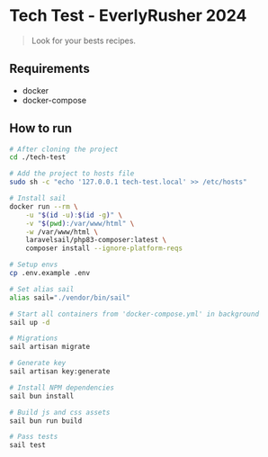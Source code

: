 # Tech Test - EverlyRusher 2024

> Look for your bests recipes.

## Requirements

* docker
* docker-compose

## How to run

```bash
# After cloning the project
cd ./tech-test

# Add the project to hosts file
sudo sh -c "echo '127.0.0.1 tech-test.local' >> /etc/hosts"

# Install sail
docker run --rm \
    -u "$(id -u):$(id -g)" \
    -v "$(pwd):/var/www/html" \
    -w /var/www/html \
    laravelsail/php83-composer:latest \
    composer install --ignore-platform-reqs

# Setup envs
cp .env.example .env

# Set alias sail
alias sail="./vendor/bin/sail"

# Start all containers from 'docker-compose.yml' in background
sail up -d

# Migrations
sail artisan migrate

# Generate key
sail artisan key:generate

# Install NPM dependencies
sail bun install

# Build js and css assets
sail bun run build

# Pass tests
sail test
```

